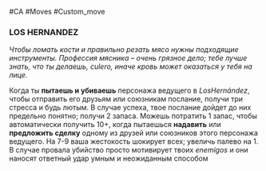 #CA #Moves #Custom_move

### LOS HERNANDEZ
*Чтобы ломать кости и правильно резать мясо нужны подходящие инструменты. Профессия мясника – очень грязное дело; тебе лучше знать, что ты делаешь, culero, иначе кровь может оказаться у тебя на лице.*

Когда ты **пытаешь и убиваешь** персонажа ведущего в *LosHernández*, чтобы отправить его друзьям или союзникам послание, получи три стресса и будь лютым. В случае успеха, твое послание дойдет до них предельно понятно; получи 2 запаса. Можешь потратить 1 запас, чтобы автоматически получить 10+, когда пытаешься **надавить** или **предложить сделку** одному из друзей или союзников этого персонажа ведущего. На 7-9 ваша жестокость шокирует всех; увеличь палево на 1. В случае провала убийство просто мотивирует твоих *enemigos* и они наносят ответный удар умным и неожиданным способом